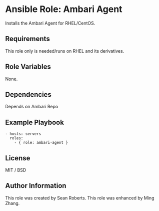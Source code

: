 # Ansible Role: Ambari Agent

Installs the Ambari Agent for RHEL/CentOS.

## Requirements

This role only is needed/runs on RHEL and its derivatives.

## Role Variables

None.

## Dependencies

Depends on Ambari Repo

## Example Playbook

    - hosts: servers
      roles:
        - { role: ambari-agent }

## License

MIT / BSD

## Author Information

This role was created by Sean Roberts.
This role was enhanced by Ming Zhang.
